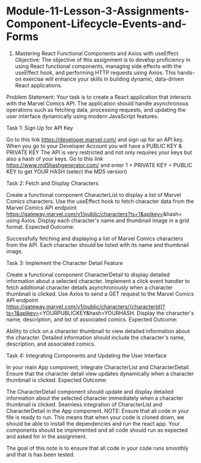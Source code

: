 # Module-11-Lesson-3-Assignments-Component-Lifecycle-Events-and-Forms
1. Mastering React Functional Components and Axios with useEffect
Objective: The objective of this assignment is to develop proficiency in using React functional components, managing side effects with the useEffect hook, and performing HTTP requests using Axios. This hands-on exercise will enhance your skills in building dynamic, data-driven React applications.

Problem Statement: Your task is to create a React application that interacts with the Marvel Comics API. The application should handle asynchronous operations such as fetching data, processing requests, and updating the user interface dynamically using modern JavaScript features.

Task 1: Sign Up for API Key

Go to this link https://developer.marvel.com/ and sign up for an API key. When you go to your Developer Account you will have a PUBLIC KEY & PRIVATE KEY
The API is very restricted and not only requires your keys but also a hash of your keys. Go to this link https://www.md5hashgenerator.com/ and enter 1 + PRIVATE KEY + PUBLIC KEY to get YOUR HASH (select the MD5 version)


Task 2: Fetch and Display Characters

Create a functional component CharacterList to display a list of Marvel Comics characters.
Use the useEffect hook to fetch character data from the Marvel Comics API endpoint https://gateway.marvel.com/v1/public/characters?ts=1&apikey=<YOURPUBLICKEY>&hash=<YOURHASH> using Axios.
Display each character's name and thumbnail image in a grid format.
Expected Outcome:

Successfully fetching and displaying a list of Marvel Comics characters from the API.
Each character should be listed with its name and thumbnail image.


Task 3: Implement the Character Detail Feature

Create a functional component CharacterDetail to display detailed information about a selected character.
Implement a click event handler to fetch additional character details asynchronously when a character thumbnail is clicked.
Use Axios to send a GET request to the Marvel Comics API endpoint https://gateway.marvel.com/v1/public/characters/{characterId}?ts=1&apikey=<YOURPUBLICKEY&hash=YOURHASH.
Display the character's name, description, and list of associated comics.
Expected Outcome:

Ability to click on a character thumbnail to view detailed information about the character.
Detailed information should include the character's name, description, and associated comics.


Task 4: Integrating Components and Updating the User Interface

In your main App component, integrate CharacterList and CharacterDetail.
Ensure that the character detail view updates dynamically when a character thumbnail is clicked.
Expected Outcome:

The CharacterDetail component should update and display detailed information about the selected character immediately when a character thumbnail is clicked.
Seamless integration of CharacterList and CharacterDetail in the App component.
NOTE: Ensure that all code in your file is ready to run. This means that when your code is cloned down, we should be able to install the dependencies and run the react app. Your components should be implemented and all code should run as expected and asked for in the assignment.

The goal of this note is to ensure that all code in your code runs smoothly and that is has been tested.
